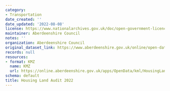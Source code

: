 ```yaml
---
category:
- Transportation
date_created: ''
date_updated: '2022-08-08'
license: https://www.nationalarchives.gov.uk/doc/open-government-licence/version/3/
maintainer: Aberdeenshire Council
notes: ''
organization: Aberdeenshire Council
original_dataset_link: https://www.aberdeenshire.gov.uk/online/open-data/
records: null
resources:
- format: KMZ
  name: KMZ
  url: https://online.aberdeenshire.gov.uk/apps/OpenData/kml/HousingLandAudit2022.kmz
schema: default
title: Housing Land Audit 2022
---
```

